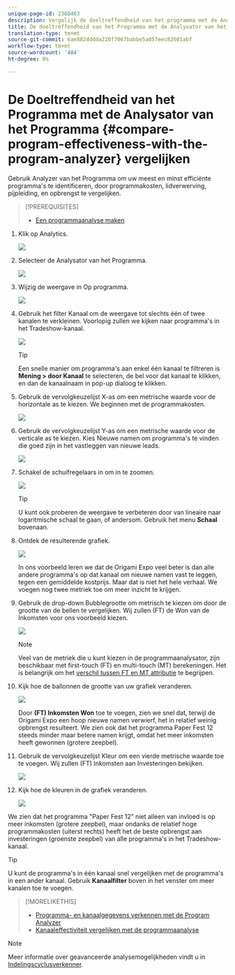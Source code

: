 ```yaml
---
unique-page-id: 2360403
description: Vergelijk de doeltreffendheid van het programma met de Analysator van het Programma - Marketo Docs - de Documentatie van het Product
title: De doeltreffendheid van het Programma met de Analysator van het Programma vergelijken
translation-type: tm+mt
source-git-commit: 6ae882dddda220f7067babbe5a057eec82601abf
workflow-type: tm+mt
source-wordcount: '484'
ht-degree: 0%

---
```



# De Doeltreffendheid van het Programma met de Analysator van het Programma {#compare-program-effectiveness-with-the-program-analyzer} vergelijken

Gebruik Analyzer van het Programma om uw meest en minst efficiënte programma&#39;s te identificeren, door programmakosten, lidverwerving, pijpleiding, en opbrengst te vergelijken.

>[!PREREQUISITES]
>
>* [Een programmaanalyse maken](create-a-program-analyzer.md)


1. Klik op Analytics.

   ![](assets/image2014-9-17-18-3a50-3a30.png)

1. Selecteer de Analysator van het Programma.

   ![](assets/image2014-9-17-18-3a50-3a37.png)

1. Wijzig de weergave in Op programma.

   ![](assets/image2014-9-17-18-3a50-3a44.png)

1. Gebruik het filter Kanaal om de weergave tot slechts één of twee kanalen te verkleinen. Voorlopig zullen we kijken naar programma&#39;s in het Tradeshow-kanaal.

   ![](assets/image2014-9-17-18-3a51-3a2.png)

   >[!TIP]
   >
   >Een snelle manier om programma&#39;s aan enkel één kanaal te filtreren is **Mening > door Kanaal** te selecteren, de bel voor dat kanaal te klikken, en dan de kanaalnaam in pop-up dialoog te klikken.

1. Gebruik de vervolgkeuzelijst X-as om een metrische waarde voor de horizontale as te kiezen. We beginnen met de programmakosten.

   ![](assets/image2014-9-17-18-3a52-3a16.png)

1. Gebruik de vervolgkeuzelijst Y-as om een metrische waarde voor de verticale as te kiezen. Kies Nieuwe namen om programma&#39;s te vinden die goed zijn in het vastleggen van nieuwe leads.

   ![](assets/image2014-9-17-18-3a52-3a26.png)

1. Schakel de schuifregelaars in om in te zoomen.

   ![](assets/image2014-9-17-18-3a53-3a9.png)

   >[!TIP]
   >
   >U kunt ook proberen de weergave te verbeteren door van lineaire naar logaritmische schaal te gaan, of andersom. Gebruik het menu **Schaal** bovenaan.

1. Ontdek de resulterende grafiek.

   ![](assets/image2014-9-17-18-3a53-3a49.png)

   In ons voorbeeld leren we dat de Origami Expo veel beter is dan alle andere programma&#39;s op dat kanaal om nieuwe namen vast te leggen, tegen een gemiddelde kostprijs. Maar dat is niet het hele verhaal. We voegen nog twee metriek toe om meer inzicht te krijgen.

1. Gebruik de drop-down Bubblegrootte om metrisch te kiezen om door de grootte van de bellen te vergelijken. Wij zullen (FT) de Won van de Inkomsten voor ons voorbeeld kiezen.

   ![](assets/image2014-9-17-18-3a54-3a25.png)

   >[!NOTE]
   >
   >Veel van de metriek die u kunt kiezen in de programmaanalysator, zijn beschikbaar met first-touch (FT) en multi-touch (MT) berekeningen. Het is belangrijk om het [verschil tussen FT en MT attributie](/help/marketo/product-docs/reporting/revenue-cycle-analytics/revenue-tools/attribution/understanding-attribution.md) te begrijpen.

1. Kijk hoe de ballonnen de grootte van uw grafiek veranderen.

   ![](assets/image2014-9-17-18-3a54-3a57.png)

   Door **(FT) Inkomsten Won** toe te voegen, zien we snel dat, terwijl de Origami Expo een hoop nieuwe namen verwierf, het in relatief weinig opbrengst resulteert. We zien ook dat het programma Paper Fest 12 steeds minder maar betere namen krijgt, omdat het meer inkomsten heeft gewonnen (grotere zeepbel).

1. Gebruik de vervolgkeuzelijst Kleur om een vierde metrische waarde toe te voegen. Wij zullen (FT) Inkomsten aan Investeringen bekijken.

   ![](assets/image2014-9-17-18-3a55-3a33.png)

1. Kijk hoe de kleuren in de grafiek veranderen.

   ![](assets/image2014-9-17-18-3a55-3a47.png)

We zien dat het programma &quot;Paper Fest 12&quot; niet alleen van invloed is op meer inkomsten (grotere zeepbel), maar ondanks de relatief hoge programmakosten (uiterst rechts) heeft het de beste opbrengst aan investeringen (groenste zeepbel) van alle programma&#39;s in het Tradeshow-kanaal.

>[!TIP]
>
>U kunt de programma&#39;s in één kanaal snel vergelijken met de programma&#39;s in een ander kanaal. Gebruik **Kanaalfilter** boven in het venster om meer kanalen toe te voegen.

>[!MORELIKETHIS]
>
>* [Programma- en kanaalgegevens verkennen met de Program Analyzer](explore-program-and-channel-details-with-the-program-analyzer.md)
>* [Kanaaleffectiviteit vergelijken met de programmaanalyse](compare-channel-effectiveness-with-the-program-analyzer.md)


>[!NOTE]
>
>Meer informatie over geavanceerde analysemogelijkheden vindt u in [Indelingscyclusverkenner](https://docs.marketo.com/display/docs/revenue+cycle+analytics).
